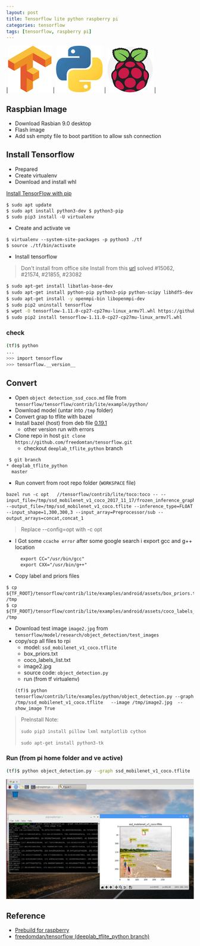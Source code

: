 ```yaml
---
layout: post
title: Tensorflow lite python raspberry pi
categories: tensorflow
tags: [tensorflow, raspberry pi]
---
```


|![](/images/2018-12-18-23-44-59.png)     | ![](/images/2018-12-18-23-51-53.png)    | ![](/images/2018-12-18-23-45-36.png)    |

## Raspbian Image
- Download Rasbian 9.0 desktop
- Flash image
- Add ssh empty file  to boot partition to allow ssh connection

## Install Tensorflow
- Prepared
- Create virtualenv
- Download and install whl

[
Install TensorFlow with pip](https://www.tensorflow.org/install/pip)

```
$ sudo apt update
$ sudo apt install python3-dev $ python3-pip
$ sudo pip3 install -U virtualenv
```
- Create and activate ve
```
$ virtualenv --system-site-packages -p python3 ./tf
$ source ./tf/bin/activate
```

- Install tensorflow
> Don't install from office  site
> Install from this [url](https://github.com/PINTO0309/Tensorflow-bin) solved #15062, #21574, #21855, #23082

```bash
$ sudo apt-get install libatlas-base-dev
$ sudo apt-get install python-pip python3-pip python-scipy libhdf5-dev
$ sudo apt-get install -y openmpi-bin libopenmpi-dev
$ sudo pip2 uninstall tensorflow
$ wget -O tensorflow-1.11.0-cp27-cp27mu-linux_armv7l.whl https://github.com/PINTO0309/Tensorflow-bin/raw/master/tensorflow-1.11.0-cp27-cp27mu-linux_armv7l_jemalloc.whl
$ sudo pip2 install tensorflow-1.11.0-cp27-cp27mu-linux_armv7l.whl
```

### check
```bash
(tf)$ python
...
>>> import tensorflow
>>> tensorflow.__version__
```

## Convert 
- Open `object detection_ssd_coco.md` file from `tensorflow/tensorflow/contrib/lite/example/python/`
- Download model (untar into `/tmp` folder)
- Convert grap to tflite with bazel
- Install bazel (host) from deb file [0.19.1](https://github.com/bazelbuild/bazel/releases/tag/0.19.1) 
  - other version run with errors
- Clone repo in host `git clone https://github.com/freedomtan/tensorflow.git`
  - checkout `deeplab_tflite_python` branch
```
 $ git branch
* deeplab_tflite_python
  master
```
- Run convert from root repo folder (`WORKSPACE` file)
```
bazel run -c opt   //tensorflow/contrib/lite/toco:toco -- --input_file=/tmp/ssd_mobilenet_v1_coco_2017_11_17/frozen_inference_graph.pb  --output_file=/tmp/ssd_mobilenet_v1_coco.tflite --inference_type=FLOAT --input_shape=1,300,300,3 --input_array=Preprocessor/sub --output_arrays=concat,concat_1
```
> Replace --config=opt with -c opt
- I Got some `ccache error` after some google search i export gcc and g++ location
  ```
    export CC="/usr/bin/gcc"
    export CXX="/usr/bin/g++"
  ```
- Copy label and priors files
```
$ cp ${TF_ROOT}/tensorflow/contrib/lite/examples/android/assets/box_priors.txt /tmp
$ cp ${TF_ROOT}/tensorflow/contrib/lite/examples/android/assets/coco_labels_list.txt  /tmp
```
- Download test image `image2.jpg` from `tensorflow/model/research/object_detection/test_images`
- copy/scp all files to rpi
  - model: `ssd_mobilenet_v1_coco.tflite`
  - box_priors.txt
  - coco_labels_list.txt
  - image2.jpg
  - source code: `object_detection.py`
  - run (from tf virtualenv)
  ```
  (tf)$ python tensorflow/contrib/lite/examples/python/object_detection.py --graph /tmp/ssd_mobilenet_v1_coco.tflite   --image /tmp/image2.jpg  --show_image True

  ```
> PreInstall Note:
> 
> `sudo pip3 install pillow lxml matplotlib cython`
> 
> `sudo apt-get install python3-tk`


### Run (from pi home folder and ve active)
```bash
(tf)$ python object_detection.py --graph ssd_mobilenet_v1_coco.tflite   --image image2.jpg  --show_image True
```
![](/images/2018-12-18-23-48-52.png)
## Reference
- [Prebuild for raspberry](https://github.com/PINTO0309/Tensorflow-bin)
- [freedomdan/tensorflow (deeplab_tflite_python branch)](https://github.com/freedomtan/tensorflow/tree/deeplab_tflite_python)
